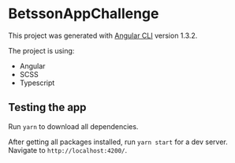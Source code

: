 # BetssonAppChallenge

This project was generated with [Angular CLI](https://github.com/angular/angular-cli) version 1.3.2.

The project is using:
* Angular
* SCSS
* Typescript

## Testing the app

Run `yarn` to download all dependencies.

After getting all packages installed, run `yarn start` for a dev server. Navigate to `http://localhost:4200/`.
